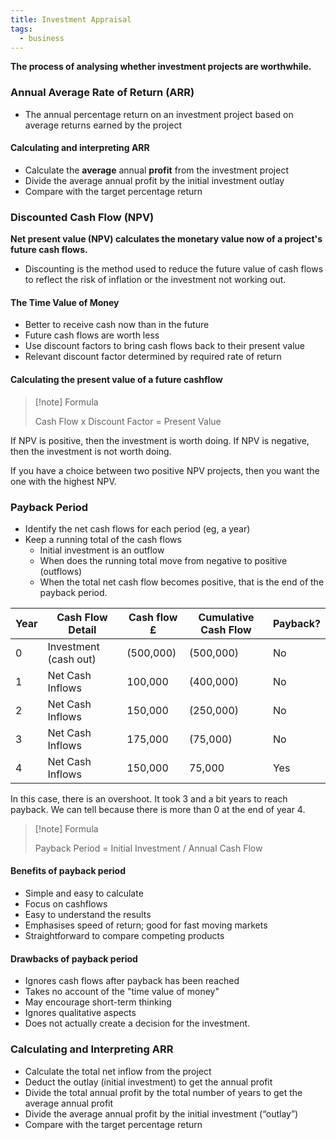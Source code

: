 ```yaml
---
title: Investment Appraisal
tags:
  - business
---
```

**The process of analysing whether investment projects are worthwhile.**

### Annual Average Rate of Return (ARR)

- The annual percentage return on an investment project based on average returns earned by the project

#### Calculating and interpreting ARR

- Calculate the **average** annual **profit** from the investment project
- Divide the average annual profit by the initial investment outlay
- Compare with the target percentage return


### Discounted Cash Flow (NPV)

**Net present value (NPV) calculates the monetary value now of a project's future cash flows.**

- Discounting is the method used to reduce the future value of cash flows to reflect the risk of inflation or the investment not working out.

#### The Time Value of Money

- Better to receive cash now than in the future
- Future cash flows are worth less
- Use discount factors to bring cash flows back to their present value
- Relevant discount factor determined by required rate of return

#### Calculating the present value of a future cashflow

> [!note] Formula
>
> Cash Flow x Discount Factor = Present Value 

If NPV is positive, then the investment is worth doing.
If NPV is negative, then the investment is not worth doing.

If you have a choice between two positive NPV projects, then you want the one with the highest NPV.

### Payback Period

- Identify the net cash flows for each period (eg, a year)
- Keep a running total of the cash flows
	- Initial investment is an outflow
	- When does the running total move from negative to positive (outflows)
	- When the total net cash flow becomes positive, that is the end of the payback period.


| Year | Cash Flow Detail      | Cash flow £ | Cumulative Cash Flow | Payback? |
|------|-----------------------|-------------|----------------------|----------|
| 0    | Investment (cash out) | (500,000)   | (500,000)            | No       |
| 1    | Net Cash Inflows      | 100,000     | (400,000)            | No       |
| 2    | Net Cash Inflows      | 150,000     | (250,000)            | No       |
| 3    | Net Cash Inflows      | 175,000     | (75,000)             | No       |
| 4    | Net Cash Inflows      | 150,000     | 75,000               | Yes      |

In this case, there is an overshoot. It took 3 and a bit years to reach payback. We can tell because there is more than 0 at the end of year 4. 

> [!note] Formula
>
> Payback Period = Initial Investment / Annual Cash Flow

#### Benefits of payback period

- Simple and easy to calculate
- Focus on cashflows
- Easy to understand the results
- Emphasises speed of return; good for fast moving markets
- Straightforward to compare competing products 

#### Drawbacks of payback period

- Ignores cash flows after payback has been reached
- Takes no account of the "time value of money"
- May encourage short-term thinking
- Ignores qualitative aspects
- Does not actually create a decision for the investment.

### Calculating and Interpreting ARR

- Calculate the total net inflow from the project
- Deduct the outlay (initial investment) to get the annual profit
- Divide the total annual profit by the total number of years to get the average annual profit
- Divide the average annual profit by the initial investment (“outlay”)
- Compare with the target percentage return



‎‎